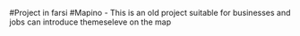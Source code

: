 #Project in farsi
#Mapino - This is an old project suitable for businesses and jobs can introduce themeseleve on the map
